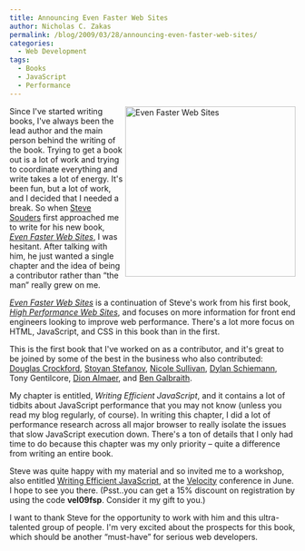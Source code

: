 ```yaml
---
title: Announcing Even Faster Web Sites
author: Nicholas C. Zakas
permalink: /blog/2009/03/28/announcing-even-faster-web-sites/
categories:
  - Web Development
tags:
  - Books
  - JavaScript
  - Performance
---
```

[<img src="/images/posts/2009/03/51nuscyw4jl_ss500_-300x300.jpg" alt="Even Faster Web Sites" width="300" height="300" align="right" />][1]Since I've started writing books, I've always been the lead author and the main person behind the writing of the book. Trying to get a book out is a lot of work and trying to coordinate everything and write takes a lot of energy. It's been fun, but a lot of work, and I decided that I needed a break. So when [Steve Souders][2] first approached me to write for his new book, <cite><a href="http://www.amazon.com/gp/product/0596522304?ie=UTF8&tag=nczonline-20&link_code=as3&camp=211189&creative=373489&creativeASIN=0596522304">Even Faster Web Sites</a></cite>, I was hesitant. After talking with him, he just wanted a single chapter and the idea of being a contributor rather than &#8220;the man&#8221; really grew on me.

<cite><a href="http://www.amazon.com/gp/product/0596522304?ie=UTF8&tag=nczonline-20&link_code=as3&camp=211189&creative=373489&creativeASIN=0596522304">Even Faster Web Sites</a></cite> is a continuation of Steve's work from his first book, <cite><a href="http://www.amazon.com/gp/product/0596529309?ie=UTF8&tag=nczonline-20&link_code=as3&camp=211189&creative=373489&creativeASIN=0596529309">High Performance Web Sites</a></cite>, and focuses on more information for front end engineers looking to improve web performance. There's a lot more focus on HTML, JavaScript, and CSS in this book than in the first.

This is the first book that I've worked on as a contributor, and it's great to be joined by some of the best in the business who also contributed: [Douglas Crockford][3], [Stoyan Stefanov][4], [Nicole Sullivan][5], [ Dylan Schiemann][6], Tony Gentilcore, [Dion Almaer][7], and [Ben Galbraith][8].

My chapter is entitled, <cite>Writing Efficient JavaScript</cite>, and it contains a lot of tidbits about JavaScript performance that you may not know (unless you read my blog regularly, of course). In writing this chapter, I did a lot of performance research across all major browser to really isolate the issues that slow JavaScript execution down. There's a ton of details that I only had time to do because this chapter was my only priority &#8211; quite a difference from writing an entire book.

Steve was quite happy with my material and so invited me to a workshop, also entitled [Writing Efficient JavaScript][9], at the [Velocity][10] conference in June. I hope to see you there. (Psst..you can get a 15% discount on registration by using the code **vel09fsp**. Consider it my gift to you.)

I want to thank Steve for the opportunity to work with him and this ultra-talented group of people. I'm very excited about the prospects for this book, which should be another &#8220;must-have&#8221; for serious web developers.

 [1]: http://www.amazon.com/gp/product/0596522304?ie=UTF8&tag=nczonline-20&link_code=as3&camp=211189&creative=373489&creativeASIN=0596522304
 [2]: http://www.stevesouders.com
 [3]: http://www.crockford.com
 [4]: http://www.phpied.com/
 [5]: http://www.stubbornella.com/
 [6]: http://www.dylanschiemann.com
 [7]: http://www.almaer.com
 [8]: http://benzilla.galbraiths.org
 [9]: http://en.oreilly.com/velocity2009/public/schedule/detail/7510
 [10]: http://conferences.oreilly.com/velocity/
